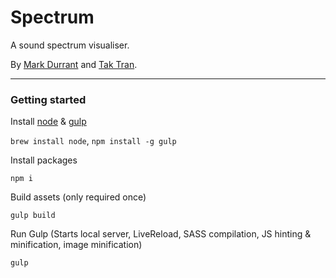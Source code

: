 # Spectrum

A sound spectrum visualiser.

By [Mark Durrant](https://twitter.com/m6_d6) and [Tak Tran](https://twitter.com/zlog).

* * *

### Getting started

Install [node](http://nodejs.org/) & [gulp](http://gulpjs.com/)

`brew install node`, `npm install -g gulp`

Install packages

`npm i`

Build assets (only required once)

`gulp build`

Run Gulp
(Starts local server, LiveReload, SASS compilation, JS hinting & minification, image minification)

`gulp`
